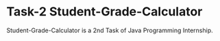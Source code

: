 # Task-2 Student-Grade-Calculator
Student-Grade-Calculator is a 2nd Task of Java Programming Internship.

